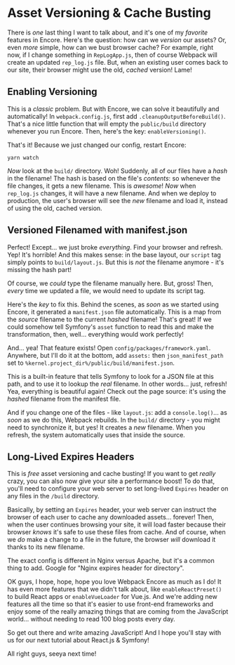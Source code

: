 # Asset Versioning & Cache Busting

There is *one* last thing I want to talk about, and it's one of my *favorite* features
in Encore. Here's the question: how can we *version* our assets? Or, even *more*
simple, how can we bust browser cache? For example, right now, if I change something
in `RepLogApp.js`, then of course Webpack will create an updated `rep_log.js` file.
But, when an existing user comes back to our site, their browser might use the old,
*cached* version! Lame!

## Enabling Versioning

This is a *classic* problem. But with Encore, we can solve it beautifully and
automatically! In `webpack.config.js`, first add `.cleanupOutputBeforeBuild()`.
That's a nice little function that will empty the `public/build` directory whenever
you run Encore. Then, here's the key: `enableVersioning()`.

That's it! Because we just changed our config, restart Encore:

```terminal-silent
yarn watch
```

*Now* look at the `build/` directory. Woh! Suddenly, all of our files have a *hash*
in the filename! The hash is based on the file's *contents*: so whenever the file
changes, it gets a new filename. This is *awesome*! *Now* when `rep_log.js` changes,
it will have a new filename. And when we deploy to production, the user's browser
will see the *new* filename and load it, instead of using the old, cached version.

## Versioned Filenamed with manifest.json

Perfect! Except... we just broke *everything*. Find your browser and refresh. Yep!
It's horrible! And this makes sense: in the base layout, our `script` tag simply
points to `build/layout.js`. But this is *not* the filename anymore - it's missing
the hash part!

Of course, we *could* type the filename manually here. But, gross! Then, *every*
time we updated a file, we would need to update its script tag.

Here's the *key* to fix this. Behind the scenes, as *soon* as we started using Encore,
it generated a `manifest.json` file automatically. This is a map from the *source*
filename to the current *hashed* filename! That's great! If we could somehow tell
Symfony's `asset` function to read this and make the transformation, then, well...
everything would work perfectly!

And... yea! That feature exists! Open `config/packages/framework.yaml`. Anywhere,
but I'll do it at the bottom, add `assets:` then `json_manifest_path` set to
`%kernel.project_dir%/public/build/manifest.json`.

This is a built-in feature that tells Symfony to look for a JSON file at this path,
and to use it to lookup the *real* filename. In other words... just, refresh! Yea,
everything is beautiful again! Check out the page source: it's using the *hashed*
filename from the manifest file.

And if you change one of the files - like `layout.js`: add a `console.log()`... as
*soon* as we do this, Webpack rebuilds. In the `build/` directory - you might need
to synchronize it, but yes! It creates a *new* filename. When you refresh, the system
automatically uses that inside the source.

## Long-Lived Expires Headers

This is *free* asset versioning and cache busting! If you want to get *really*
crazy, you can also now give your site a performance boost! To do that, you'll need
to configure your web server to set long-lived `Expires` header on any files in
the `/build` directory. 

Basically, by setting an `Expires` header, your web server can instruct the browser
of each user to cache any downloaded assets... forever! Then, when the user continues
browsing your site, it will load faster because their browser *knows* it's safe to
use these files from cache. And of course, when we *do* make a change to a file in
the future, the browser *will* download it thanks to its new filename.

The exact config is different in Nginx versus Apache, but it's a common thing to
add. Google for "Nginx expires header for directory".

OK guys, I hope, hope, hope you love Webpack Encore as much as I do! It has even
more features that we didn't talk about, like `enableReactPreset()` to build React
apps or `enableVueLoader` for Vue.js. And we're adding new features all the time
so that it's easier to use front-end frameworks and enjoy some of the really amazing
things that are coming from the JavaScript world... without needing to read 100
blog posts every day.

So get out there and write amazing JavaScript! And I hope you'll stay with us for
our next tutorial about React.js & Symfony!

All right guys, seeya next time!
